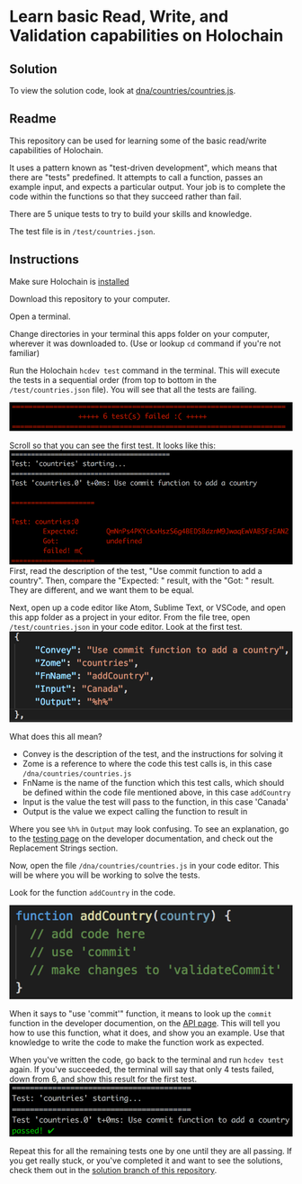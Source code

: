 # Learn basic Read, Write, and Validation capabilities on Holochain

## Solution

To view the solution code, look at [dna/countries/countries.js](dna/countries/countries.js).

## Readme

This repository can be used for learning some of the basic read/write capabilities of Holochain. 

It uses a pattern known as "test-driven development", which means that there are "tests" predefined. It attempts to call a function, passes an example input, and expects a particular output. Your job is to complete the code within the functions so that they succeed rather than fail.

There are 5 unique tests to try to build your skills and knowledge.

The test file is in `/test/countries.json`.

## Instructions

Make sure Holochain is [installed](https://developer.holochain.org/Install_Holochain)

Download this repository to your computer.

Open a terminal. 

Change directories in your terminal this apps folder on your computer, wherever it was downloaded to. (Use or lookup `cd` command if you're not familiar)

Run the Holochain `hcdev test` command in the terminal. This will execute the tests in a sequential order (from top to bottom in the `/test/countries.json` file). You will see that all the tests are failing.

![tests failed](images/tests-failing.png)

Scroll so that you can see the first test. It looks like this:
![first test failing](images/first-test-failing.png)
First, read the description of the test, "Use commit function to add a country". Then, compare the "Expected: " result, with the "Got: " result. They are different, and we want them to be equal. 

Next, open up a code editor like Atom, Sublime Text, or VSCode, and open this app folder as a project in your editor. From the file tree, open `/test/countries.json` in your code editor. Look at the first test.
![first test](images/first-test.png)

What does this all mean?
- Convey is the description of the test, and the instructions for solving it
- Zome is a reference to where the code this test calls is, in this case `/dna/countries/countries.js`
- FnName is the name of the function which this test calls, which should be defined within the code file mentioned above, in this case `addCountry`
- Input is the value the test will pass to the function, in this case 'Canada'
- Output is the value we expect calling the function to result in

Where you see `%h%` in `Output` may look confusing. To see an explanation, go to the [testing page](https://developer.holochain.org/Test_Driven_Development) on the developer documentation, and check out the Replacement Strings section.

Now, open the file `/dna/countries/countries.js` in your code editor. This will be where you will be working to solve the tests.

Look for the function `addCountry` in the code.

![addCountry test](images/add-country.png)

When it says to "use 'commit'" function, it means to look up the `commit` function in the developer documention, on the [API page](https://developer.holochain.org/API). This will tell you how to use this function, what it does, and show you an example. Use that knowledge to write the code to make the function work as expected.

When you've written the code, go back to the terminal and run `hcdev test` again. If you've succeeded, the terminal will say that only 4 tests failed, down from 6, and show this result for the first test.
![first-test-succeed](images/first-test-succeed.png)

Repeat this for all the remaining tests one by one until they are all passing.
If you get really stuck, or you've completed it and want to see the solutions, check them out in the [solution branch of this repository](https://github.com/holochain/dev-camp-test/tree/solution).